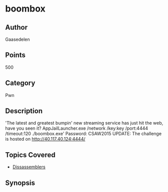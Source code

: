# boombox

## Author
Gaasedelen
## Points
500
## Category
Pwn
## Description
'The latest and greatest bumpin' new streaming service has just hit the web, have you seen it?
AppJailLauncher.exe /network /key:key /port:4444 /timeout:120 ./boombox.exe'
Password: CSAW2015
UPDATE: The challenge is hosted on <http://40.117.40.124:4444/>
## Topics Covered

- [Dissassemblers](/reverse-engineering/what-are-disassemblers/)
## Synopsis

